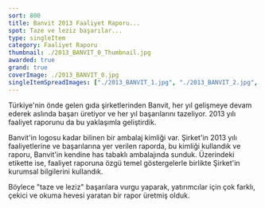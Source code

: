 ```yaml
---
sort: 800
title: Banvit 2013 Faaliyet Raporu...
spot: Taze ve leziz başarılar...
type: singleItem
category: Faaliyet Raporu
thumbnail: ./2013_BANVIT_0_Thumbnail.jpg
awarded: true
grand: true
coverImage: ./2013_BANVIT_0.jpg
singleItemSpreadImages: ["./2013_BANVIT_1.jpg", "./2013_BANVIT_2.jpg", "./2013_BANVIT_3.jpg"]
---
```


Türkiye'nin önde gelen gıda şirketlerinden Banvit, her yıl gelişmeye devam ederek aslında başarı üretiyor ve her yıl başarılarını tazeliyor. 2013 yılı faaliyet raporunu da bu yaklaşımla geliştirdik.

Banvit'in logosu kadar bilinen bir ambalaj kimliği var. Şirket'in 2013 yılı faaliyetlerine ve başarılarına yer verilen raporda, bu kimliği kullandık ve raporu, Banvit'in kendine has tabaklı ambalajında sunduk. Üzerindeki etikette ise, faaliyet raporuna özgü temel göstergelerle birlikte Şirket'in kurumsal bilgilerini kullandık.

Böylece "taze ve leziz" başarılara vurgu yaparak, yatırımcılar için çok farklı, çekici ve okuma hevesi yaratan bir rapor üretmiş olduk.
